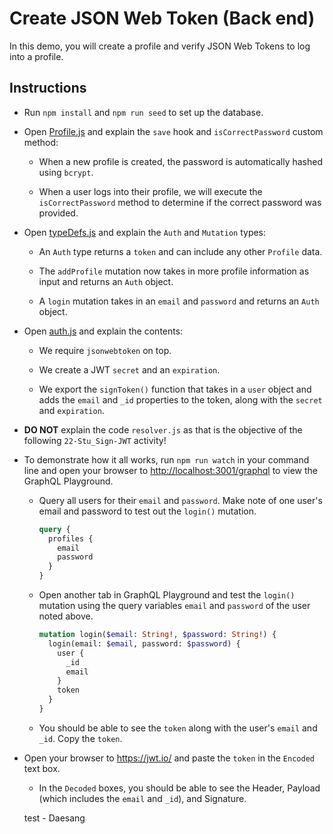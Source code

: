 # Create JSON Web Token (Back end)

In this demo, you will create a profile and verify JSON Web Tokens to log into a profile.

## Instructions

* Run `npm install` and `npm run seed` to set up the database.

* Open [Profile.js](models/Profile.js) and explain the `save` hook and `isCorrectPassword` custom method:

  * When a new profile is created, the password is automatically hashed using `bcrypt`.

  * When a user logs into their profile, we will execute the `isCorrectPassword` method to determine if the correct password was provided.

* Open [typeDefs.js](schemas/typeDefs.js) and explain the `Auth` and `Mutation` types:

  * An `Auth` type returns a `token` and can include any other `Profile` data.

  * The `addProfile` mutation now takes in more profile information as input and returns an `Auth` object.

  * A `login` mutation takes in an `email` and `password` and returns an `Auth` object.

* Open [auth.js](utils/auth.js) and explain the contents:

  * We require `jsonwebtoken` on top.

  * We create a JWT `secret` and an `expiration`.

  * We export the `signToken()` function that takes in a `user` object and adds the `email` and `_id` properties to the token, along with the `secret` and `expiration`.

* **DO NOT** explain the code `resolver.js` as that is the objective of the following `22-Stu_Sign-JWT` activity!

* To demonstrate how it all works, run `npm run watch` in your command line and open your browser to <http://localhost:3001/graphql> to view the GraphQL Playground.

  * Query all users for their `email` and `password`. Make note of one user's email and password to test out the `login()` mutation.

    ```graphql
    query {
      profiles {
        email
        password
      }
    }
    ```

  * Open another tab in GraphQL Playground and test the `login()` mutation using the query variables `email` and `password` of the user noted above. 

    ```graphql
    mutation login($email: String!, $password: String!) {
      login(email: $email, password: $password) {
        user {
          _id
          email
        }
        token
      } 
    }
    ```

  * You should be able to see the `token` along with the user's `email` and `_id`. Copy the `token`.

* Open your browser to <https://jwt.io/> and paste the `token` in the `Encoded` text box.

  * In the `Decoded` boxes, you should be able to see the Header, Payload (which includes the `email` and `_id`), and Signature.

  test - Daesang
